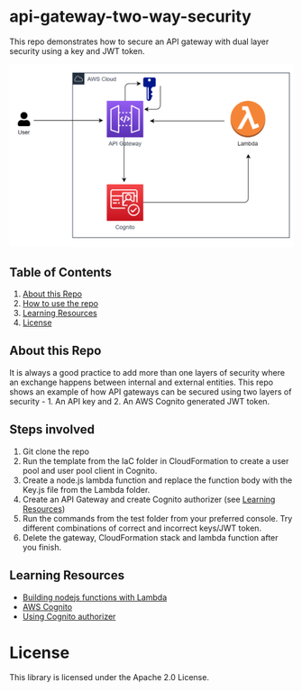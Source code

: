 # api-gateway-two-way-security

This repo demonstrates how to secure an API gateway with dual layer security using a key and JWT token.

![alt text](https://github.com/banavalikar/api-gateway-two-way-security/blob/main/apicog.png?raw=true)

## Table of Contents
1. [About this Repo](#About)
2. [How to use the repo](#Examples)
3. [Learning Resources](#Learning)
4. [License](#License)

## About this Repo <a name="About"></a>
It is always a good practice to add more than one layers of security where an exchange happens between internal and external entities. This repo shows an example of how API gateways can be secured using two layers of security - 1. An API key and 2. An AWS Cognito generated JWT token.

## Steps involved <a name="Examples"></a>
1. Git clone the repo 
2. Run the template from the IaC folder in CloudFormation to create a user pool and user pool client in Cognito.
3. Create a node.js lambda function and replace the function body with the Key.js file from the Lambda folder.
4. Create an API Gateway and create Cognito authorizer (see [Learning Resources](#Learning))
5. Run the commands from the test folder from your preferred console. Try different combinations of correct and incorrect keys/JWT token.
6. Delete the gateway, CloudFormation stack and lambda function after you finish.


## Learning Resources <a name="Learning"></a>
- [Building nodejs functions with Lambda](https://docs.aws.amazon.com/lambda/latest/dg/lambda-nodejs.html)
- [AWS Cognito](https://docs.aws.amazon.com/cognito/latest/developerguide/tutorial-create-user-pool.html)
- [Using Cognito authorizer](https://docs.aws.amazon.com/apigateway/latest/developerguide/apigateway-integrate-with-cognito.html)


# License <a name="License"></a>

This library is licensed under the Apache 2.0 License.


